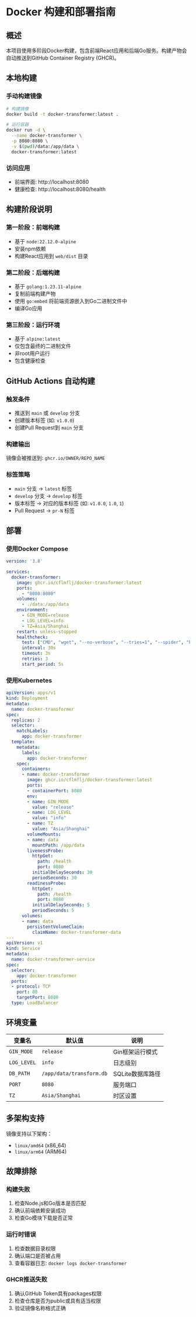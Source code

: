 # Docker 构建和部署指南

## 概述

本项目使用多阶段Docker构建，包含前端React应用和后端Go服务。构建产物会自动推送到GitHub Container Registry (GHCR)。

## 本地构建

### 手动构建镜像

```bash
# 构建镜像
docker build -t docker-transformer:latest .

# 运行容器
docker run -d \
  --name docker-transformer \
  -p 8080:8080 \
  -v $(pwd)/data:/app/data \
  docker-transformer:latest
```

### 访问应用

- 前端界面: http://localhost:8080
- 健康检查: http://localhost:8080/health

## 构建阶段说明

### 第一阶段：前端构建
- 基于 `node:22.12.0-alpine`
- 安装npm依赖
- 构建React应用到 `web/dist` 目录

### 第二阶段：后端构建
- 基于 `golang:1.23.11-alpine`
- 复制前端构建产物
- 使用 `go:embed` 将前端资源嵌入到Go二进制文件中
- 编译Go应用

### 第三阶段：运行环境
- 基于 `alpine:latest`
- 仅包含最终的二进制文件
- 非root用户运行
- 包含健康检查

## GitHub Actions 自动构建

### 触发条件

- 推送到 `main` 或 `develop` 分支
- 创建版本标签 (如: `v1.0.0`)
- 创建Pull Request到 `main` 分支

### 构建输出

镜像会被推送到: `ghcr.io/OWNER/REPO_NAME`

### 标签策略

- `main` 分支 -> `latest` 标签
- `develop` 分支 -> `develop` 标签
- 版本标签 -> 对应的版本标签 (如: `v1.0.0`, `1.0`, `1`)
- Pull Request -> `pr-N` 标签

## 部署

### 使用Docker Compose

```yaml
version: '3.8'

services:
  docker-transformer:
    image: ghcr.io/cflmflj/docker-transformer:latest
    ports:
      - "8080:8080"
    volumes:
      - ./data:/app/data
    environment:
      - GIN_MODE=release
      - LOG_LEVEL=info
      - TZ=Asia/Shanghai
    restart: unless-stopped
    healthcheck:
      test: ["CMD", "wget", "--no-verbose", "--tries=1", "--spider", "http://localhost:8080/health"]
      interval: 30s
      timeout: 3s
      retries: 3
      start_period: 5s
```

### 使用Kubernetes

```yaml
apiVersion: apps/v1
kind: Deployment
metadata:
  name: docker-transformer
spec:
  replicas: 2
  selector:
    matchLabels:
      app: docker-transformer
  template:
    metadata:
      labels:
        app: docker-transformer
    spec:
      containers:
      - name: docker-transformer
        image: ghcr.io/cflmflj/docker-transformer:latest
        ports:
        - containerPort: 8080
        env:
        - name: GIN_MODE
          value: "release"
        - name: LOG_LEVEL
          value: "info"
        - name: TZ
          value: "Asia/Shanghai"
        volumeMounts:
        - name: data
          mountPath: /app/data
        livenessProbe:
          httpGet:
            path: /health
            port: 8080
          initialDelaySeconds: 30
          periodSeconds: 30
        readinessProbe:
          httpGet:
            path: /health
            port: 8080
          initialDelaySeconds: 5
          periodSeconds: 5
      volumes:
      - name: data
        persistentVolumeClaim:
          claimName: docker-transformer-data
---
apiVersion: v1
kind: Service
metadata:
  name: docker-transformer-service
spec:
  selector:
    app: docker-transformer
  ports:
  - protocol: TCP
    port: 80
    targetPort: 8080
  type: LoadBalancer
```

## 环境变量

| 变量名 | 默认值 | 说明 |
|--------|--------|------|
| `GIN_MODE` | `release` | Gin框架运行模式 |
| `LOG_LEVEL` | `info` | 日志级别 |
| `DB_PATH` | `/app/data/transform.db` | SQLite数据库路径 |
| `PORT` | `8080` | 服务端口 |
| `TZ` | `Asia/Shanghai` | 时区设置 |

## 多架构支持

镜像支持以下架构：
- `linux/amd64` (x86_64)
- `linux/arm64` (ARM64)

## 故障排除

### 构建失败

1. 检查Node.js和Go版本是否匹配
2. 确认前端依赖安装成功
3. 检查Go模块下载是否正常

### 运行时错误

1. 检查数据目录权限
2. 确认端口是否被占用
3. 查看容器日志: `docker logs docker-transformer`

### GHCR推送失败

1. 确认GitHub Token具有packages权限
2. 检查仓库是否为public或具有适当权限
3. 验证镜像名称格式正确 